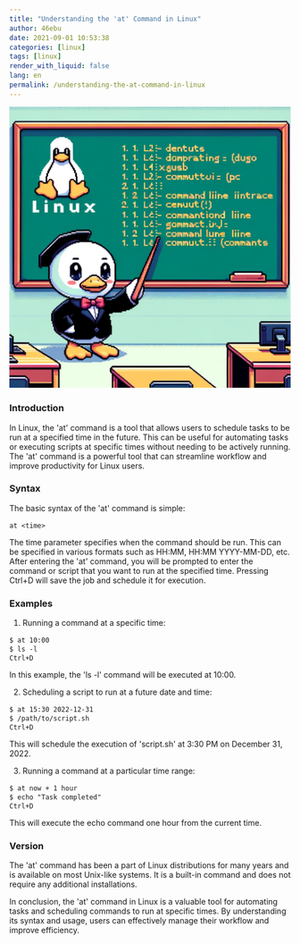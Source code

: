 ```yaml
---
title: "Understanding the 'at' Command in Linux"
author: 46ebu
date: 2021-09-01 10:53:38 
categories: [linux]
tags: [linux]
render_with_liquid: false
lang: en
permalink: /understanding-the-at-command-in-linux
---
```


![Intro](/assets/img/post/linux.png)
### Introduction
In Linux, the 'at' command is a tool that allows users to schedule tasks to be run at a specified time in the future. This can be useful for automating tasks or executing scripts at specific times without needing to be actively running. The 'at' command is a powerful tool that can streamline workflow and improve productivity for Linux users.

### Syntax
The basic syntax of the 'at' command is simple:

```
at <time>
```

The time parameter specifies when the command should be run. This can be specified in various formats such as HH:MM, HH:MM YYYY-MM-DD, etc. After entering the 'at' command, you will be prompted to enter the command or script that you want to run at the specified time. Pressing Ctrl+D will save the job and schedule it for execution.

### Examples
1. Running a command at a specific time:
```
$ at 10:00
$ ls -l
Ctrl+D
```
In this example, the 'ls -l' command will be executed at 10:00.

2. Scheduling a script to run at a future date and time:
```
$ at 15:30 2022-12-31
$ /path/to/script.sh
Ctrl+D
```
This will schedule the execution of 'script.sh' at 3:30 PM on December 31, 2022.

3. Running a command at a particular time range:
```
$ at now + 1 hour
$ echo "Task completed"
Ctrl+D
```
This will execute the echo command one hour from the current time.

### Version
The 'at' command has been a part of Linux distributions for many years and is available on most Unix-like systems. It is a built-in command and does not require any additional installations. 

In conclusion, the 'at' command in Linux is a valuable tool for automating tasks and scheduling commands to run at specific times. By understanding its syntax and usage, users can effectively manage their workflow and improve efficiency.